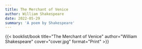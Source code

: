 ```yaml
---
title: The Merchant of Venice
author: William Shakespeare
date: 2022-05-29
summary: 'A poem by Shakespeare'
---
```


{{< booklist/book
title="The Merchant of Venice"
author="William Shakespeare"
cover="cover.jpg"
format="Print" >}}
